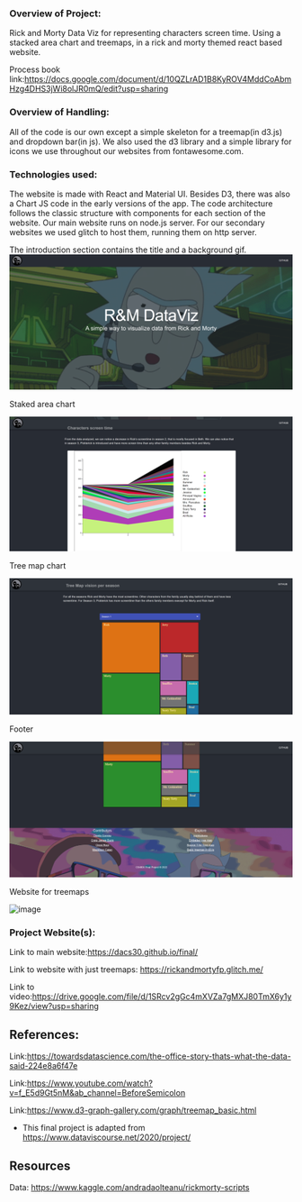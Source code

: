 ### Overview of Project:

Rick and Morty Data Viz for representing characters screen time. Using a stacked area chart and treemaps, in a rick and morty themed react based website.

Process book link:https://docs.google.com/document/d/10QZLrAD1B8KyROV4MddCoAbmHzg4DHS3jWi8olJR0mQ/edit?usp=sharing

### Overview of Handling:

All of the code is our own except a simple skeleton for a treemap(in d3.js) and dropdown bar(in js). We also used the d3 library and a simple library for icons we use throughout our websites from fontawesome.com.

### Technologies used:
The website is made with React and Material UI. Besides D3, there was also a Chart JS code in the early versions of the app. The code architecture follows the classic structure with components for each section of the website. Our main website runs on node.js server. For our secondary websites we used glitch to host them, running them on http server.

The introduction section contains the title and a background gif.
![intro page](./intro-page.png)

Staked area chart

![first chart](./first-chart.png)

Tree map chart

![first chart](./second-chart.png)

Footer

![first chart](./last-pic.png)

Website for treemaps

![image](https://user-images.githubusercontent.com/73619173/156631854-8b85b351-3b7e-4a26-ad12-dd007a8f8016.png)

### Project Website(s):

Link to main website:https://dacs30.github.io/final/

Link to website with just treemaps: https://rickandmortyfp.glitch.me/

Link to video:https://drive.google.com/file/d/1SRcv2gGc4mXVZa7gMXJ80TmX6y1y9Kez/view?usp=sharing

References:
---

Link:https://towardsdatascience.com/the-office-story-thats-what-the-data-said-224e8a6f47e

Link:https://www.youtube.com/watch?v=f_E5d9Gt5nM&ab_channel=BeforeSemicolon

Link:https://www.d3-graph-gallery.com/graph/treemap_basic.html

- This final project is adapted from https://www.dataviscourse.net/2020/project/

Resources
---
Data: https://www.kaggle.com/andradaolteanu/rickmorty-scripts
